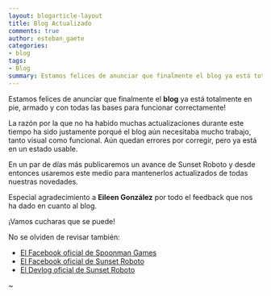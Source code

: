 ```yaml
---
layout: blogarticle-layout
title: Blog Actualizado
comments: true
author: esteban_gaete
categories:
- blog
tags:
- Blog
summary: Estamos felices de anunciar que finalmente el blog ya está totalmente en pie, armado y con todas las bases para funcionar correctamente!
---
```


Estamos felices de anunciar que finalmente el **blog** ya está totalmente en 
pie, armado y con todas las bases para funcionar correctamente!

La razón por la que no ha habido muchas actualizaciones durante este tiempo 
ha sido justamente porqué el blog aún necesitaba mucho trabajo, tanto visual 
como funcional. Aún quedan errores por corregir, pero ya está en un estado 
usable.

En un par de días más publicaremos un avance de Sunset Roboto y desde entonces usaremos este medio para mantenerlos actualizados de todas nuestras novedades.

Especial agradecimiento a **Eileen González** por todo el feedback que nos ha dado en cuanto al blog.

¡Vamos cucharas que se puede!

No se olviden de revisar también:

* [El Facebook oficial de Spoonman Games](https://www.facebook.com/spoonman.games)
* [El Facebook oficial de Sunset Roboto](https://www.facebook.com/SunsetRoboto)
* [El Devlog oficial de Sunset Roboto](http://impulsagames.com/foro/showthread.php?tid=27)

~